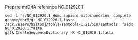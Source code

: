 
Prepare mtDNA reference NC_012920.1
```
sed -i 's/NC_012920.1 Homo sapiens mitochondrion, complete genome/chrM/g' NC_012920.1.fasta
/scr1/users/haltomj/tools/samtools-1.21/bin/samtools  faidx NC_012920.1.fasta
gatk CreateSequenceDictionary -R NC_012920.1.fasta
```
